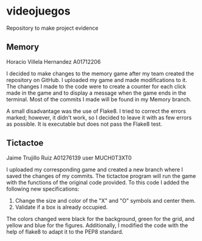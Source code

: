 # videojuegos
Repository to make project evidence
## Memory
Horacio Villela Hernandez A01712206

I decided to make changes to the memory game after my team created the repository on GitHub. I uploaded my game and made modifications to it. The changes I made to the code were to create a counter for each click made in the game and to display a message when the game ends in the terminal. Most of the commits I made will be found in my Memory branch.

A small disadvantage was the use of Flake8. I tried to correct the errors marked; however, it didn't work, so I decided to leave it with as few errors as possible. It is executable but does not pass the Flake8 test.
## Tictactoe
Jaime Trujillo Ruiz A01276139 user MUCH0T3XT0

I uploaded my corresponding game and created a new branch where I saved the changes of my commits.
The tictactoe program will run the game with the functions of the original code provided. To this code I added the following new specifications:
1. Change the size and color of the "X" and "O" symbols and center them.
2. Validate if a box is already occupied.

The colors changed were black for the background, green for the grid, and yellow and blue for the figures.
Additionally, I modified the code with the help of flake8 to adapt it to the PEP8 standard.
